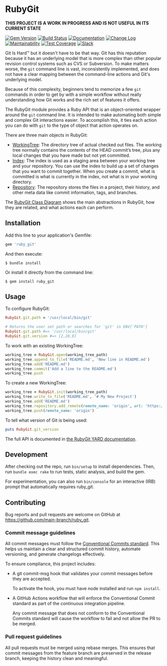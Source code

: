 # RubyGit

**THIS PROJECT IS A WORK IN PROGRESS AND IS NOT USEFUL IN ITS CURRENT STATE**

[![Gem Version](https://badge.fury.io/rb/ruby_git.svg)](https://badge.fury.io/rb/ruby_git)
[![Build Status](https://github.com/main-branch/ruby_git/actions/workflows/continuous_integration.yml/badge.svg)](https://github.com/main-branch/ruby_git/actions/workflows/continuous_integration.yml)
[![Documentation](https://img.shields.io/badge/Documentation-Latest-green)](https://rubydoc.info/gems/ruby_git/)
[![Change Log](https://img.shields.io/badge/CHANGELOG-Latest-green)](https://rubydoc.info/gems/ruby_git/file/CHANGELOG.md)
[![Maintainability](https://api.codeclimate.com/v1/badges/5403e4613b7518f70da7/maintainability)](https://codeclimate.com/github/main-branch/ruby_git/maintainability)
[![Test Coverage](https://api.codeclimate.com/v1/badges/5403e4613b7518f70da7/test_coverage)](https://codeclimate.com/github/main-branch/ruby_git/test_coverage)
[![Slack](https://img.shields.io/badge/slack-main--branch/ruby__git-yellow.svg?logo=slack)](https://main-branch.slack.com/archives/C01CHR7TMM2)

Git Is Hard™ but it doesn't have to be that way. Git has this reputation because it has an
underlying model that is more complex than other popular revision control systems
such as CVS or Subversion. To make matters worse, the `git` command line is vast,
inconsistently implemented, and does not have a clear mapping between the command-line
actions and Git's underlying model.

Because of this complexity, beginners tend to memorize a few `git` commands in
order to get by with a simple workflow without really understanding how Git works
and the rich set of features it offers.

The RubyGit module provides a Ruby API that is an object-oriented wrapper around
the `git` command line. It is intended to make automating both simple and complex Git
interactions easier. To accomplish this, it ties each action you can do with `git` to
the type of object that action operates on.

There are three main objects in RubyGit:
 * [WorkingTree](lib/ruby_git/working_tree.rb): The directory tree of actual checked
   out files. The working tree normally contains the contents of the HEAD commit’s
   tree, plus any local changes that you have made but not yet committed.
 * [Index](lib/ruby_git/index.rb): The index is used as a staging area between your
   working tree and your repository. You can use the index to build up a set of changes
   that you want to commit together. When you create a commit, what is committed is what is
   currently in the index, not what is in your working directory.
 * [Repository](lib/ruby_git/repository.rb): The repository stores the files in a project,
   their history, and other meta data like commit information, tags, and branches.

The [RubyGit Class Diagram](RubyGit%20Class%20Diagram.svg) shows the main abstractions in
RubyGit, how they are related, and what actions each can perform.

## Installation

Add this line to your application's Gemfile:

```ruby
gem 'ruby_git'
```

And then execute:

    $ bundle install

Or install it directly from the command line:

    $ gem install ruby_git

## Usage

To configure RubyGit:

```Ruby
RubyGit.git.path = '/usr/local/bin/git'

# Returns the user set path or searches for 'git' in ENV['PATH']
RubyGit.git.path #=> '/usr/local/bin/git'
RubyGit.git.version #=> [2,28,0]
```

To work with an existing WorkingTree:

```Ruby
working_tree = RubyGit.open(working_tree_path)
working_tree.append_to_file('README.md', 'New line in README.md')
working_tree.add('README.md')
working_tree.commit('Add a line to the README.md')
working_tree.push
```

To create a new WorkingTree:

```Ruby
working_tree = RubyGit.init(working_tree_path)
working_tree.write_to_file('README.md', '# My New Project')
working_tree.add('README.md')
working_tree.repository.add_remote(remote_name: 'origin', url: 'https://github.com/jcouball/test', default_branch: 'main')
working_tree.push(remote_name: 'origin')
```

To tell what version of Git is being used:

```Ruby
puts RubyGit.git_version
```

The full API is documented in [the RubyGit YARD documentation](https://github.com/pages/main-branch/ruby_git).

## Development

After checking out the repo, run `bin/setup` to install dependencies. Then, run
`bundle exec rake` to run tests, static analysis, and build the gem.

For experimentation, you can also run `bin/console` for an interactive (IRB) prompt that
automatically requires ruby_git.

## Contributing

Bug reports and pull requests are welcome on GitHub at https://github.com/main-branch/ruby_git.

### Commit message guidelines

All commit messages must follow the [Conventional Commits
standard](https://www.conventionalcommits.org/en/v1.0.0/). This helps us maintain a
clear and structured commit history, automate versioning, and generate changelogs
effectively.

To ensure compliance, this project includes:

* A git commit-msg hook that validates your commit messages before they are accepted.

  To activate the hook, you must have node installed and run `npm install`.

* A GitHub Actions workflow that will enforce the Conventional Commit standard as
  part of the continuous integration pipeline.

  Any commit message that does not conform to the Conventional Commits standard will
  cause the workflow to fail and not allow the PR to be merged.

### Pull request guidelines

All pull requests must be merged using rebase merges. This ensures that commit
messages from the feature branch are preserved in the release branch, keeping the
history clean and meaningful.
